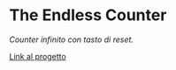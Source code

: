# The Endless Counter

*Counter infinito con tasto di reset.*

[Link al progetto](https://tourmaline-hamster-1509a6.netlify.app/)

